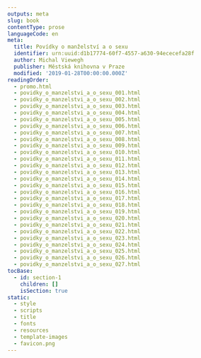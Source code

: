 ```yaml
---
outputs: meta
slug: book
contentType: prose
languageCode: en
meta:
  title: Povídky o manželství a o sexu
  identifier: urn:uuid:d1b17774-60f7-4557-a630-94ececefa28f
  author: Michal Viewegh
  publisher: Městská knihovna v Praze
  modified: '2019-01-28T00:00:00.000Z'
readingOrder:
  - promo.html
  - povidky_o_manzelstvi_a_o_sexu_001.html
  - povidky_o_manzelstvi_a_o_sexu_002.html
  - povidky_o_manzelstvi_a_o_sexu_003.html
  - povidky_o_manzelstvi_a_o_sexu_004.html
  - povidky_o_manzelstvi_a_o_sexu_005.html
  - povidky_o_manzelstvi_a_o_sexu_006.html
  - povidky_o_manzelstvi_a_o_sexu_007.html
  - povidky_o_manzelstvi_a_o_sexu_008.html
  - povidky_o_manzelstvi_a_o_sexu_009.html
  - povidky_o_manzelstvi_a_o_sexu_010.html
  - povidky_o_manzelstvi_a_o_sexu_011.html
  - povidky_o_manzelstvi_a_o_sexu_012.html
  - povidky_o_manzelstvi_a_o_sexu_013.html
  - povidky_o_manzelstvi_a_o_sexu_014.html
  - povidky_o_manzelstvi_a_o_sexu_015.html
  - povidky_o_manzelstvi_a_o_sexu_016.html
  - povidky_o_manzelstvi_a_o_sexu_017.html
  - povidky_o_manzelstvi_a_o_sexu_018.html
  - povidky_o_manzelstvi_a_o_sexu_019.html
  - povidky_o_manzelstvi_a_o_sexu_020.html
  - povidky_o_manzelstvi_a_o_sexu_021.html
  - povidky_o_manzelstvi_a_o_sexu_022.html
  - povidky_o_manzelstvi_a_o_sexu_023.html
  - povidky_o_manzelstvi_a_o_sexu_024.html
  - povidky_o_manzelstvi_a_o_sexu_025.html
  - povidky_o_manzelstvi_a_o_sexu_026.html
  - povidky_o_manzelstvi_a_o_sexu_027.html
tocBase:
  - id: section-1
    children: []
    isSection: true
static:
  - style
  - scripts
  - title
  - fonts
  - resources
  - template-images
  - favicon.png
---
```

